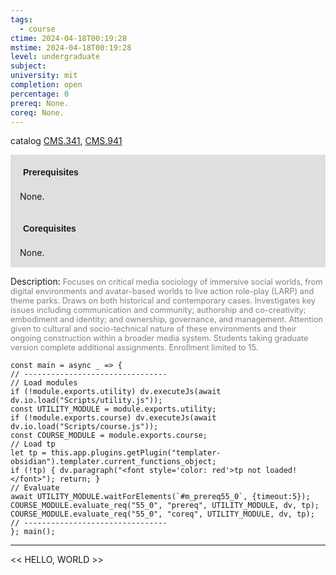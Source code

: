 ```yaml
---
tags:
  - course
ctime: 2024-04-18T00:19:28
mstime: 2024-04-18T00:19:28
level: undergraduate
subject: 
university: mit
completion: open
percentage: 0
prereq: None.
coreq: None.
---
```


catalog [CMS.341](http://student.mit.edu/catalog/mCMSa.html#CMS.341), [CMS.941](http://student.mit.edu/catalog/mCMSa.html#CMS.941)

<span style="display: block; padding: 15px; background-color: rgb(100, 100, 100, 0.2);"><font id="m_prereq55_0" style="display: block; font-family: Arial, sans-serif; font-weight: bold; padding: 5px">Prerequisites</font><br><span id="prereq55_0">None.</span></span>
<span style="display: block; padding: 15px; background-color: rgb(100, 100, 100, 0.2);"><font id="m_coreq55_0" style="display: block; font-family: Arial, sans-serif; font-weight: bold; padding: 5px">Corequisites</font><br><span id="coreq55_0">None.</span></span>

<font style="">Description:</font>
<font style="color: grey; font-size: 0.8rem;">Focuses on critical media sociology of immersive social worlds, from digital environments and avatar-based worlds to live action role-play (LARP) and theme parks. Draws on both historical and contemporary cases. Investigates key issues including communication and community; authorship and co-creativity; embodiment and identity; and ownership, governance, and management. Attention given to cultural and socio-technical nature of these environments and their ongoing construction within a broader media system. Students taking graduate version complete additional assignments. Enrollment limited to 15.</font>

```dataviewjs
const main = async _ => {
// --------------------------------
// Load modules
if (!module.exports.utility) dv.executeJs(await dv.io.load("Scripts/utility.js"));
const UTILITY_MODULE = module.exports.utility;
if (!module.exports.course) dv.executeJs(await dv.io.load("Scripts/course.js"));
const COURSE_MODULE = module.exports.course;
// Load tp
let tp = this.app.plugins.getPlugin("templater-obsidian").templater.current_functions_object;
if (!tp) { dv.paragraph("<font style='color: red'>tp not loaded!</font>"); return; }
// Evaluate
await UTILITY_MODULE.waitForElements(`#m_prereq55_0`, {timeout:5});
COURSE_MODULE.evaluate_req("55_0", "prereq", UTILITY_MODULE, dv, tp);
COURSE_MODULE.evaluate_req("55_0", "coreq", UTILITY_MODULE, dv, tp);
// --------------------------------
}; main();
```

---

<< HELLO, WORLD >>
